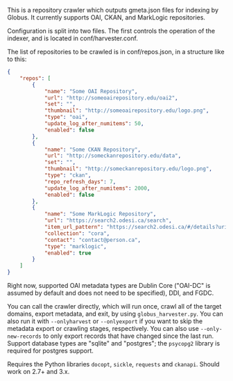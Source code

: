 This is a repository crawler which outputs gmeta.json files for indexing by Globus. It currently supports OAI, CKAN, and MarkLogic repositories.

Configuration is split into two files. The first controls the operation of the indexer, and is located in conf/harvester.conf.

The list of repositories to be crawled is in conf/repos.json, in a structure like to this:

~~~~~~~~~~~~~~~~~~~~~~~~~~~~~~~~~~~~~~~~~~~~~~~~~~~~~~~~~~~~~~~~~~~~~~~~~~~ json
{
    "repos": [
        {
            "name": "Some OAI Repository",
            "url": "http://someoairepository.edu/oai2",
            "set": "",
            "thumbnail": "http://someoairepository.edu/logo.png",
            "type": "oai",
            "update_log_after_numitems": 50,
            "enabled": false
        },
        {
            "name": "Some CKAN Repository",
            "url": "http://someckanrepository.edu/data",
            "set": "",
            "thumbnail": "http://someckanrepository.edu/logo.png",
            "type": "ckan",
            "repo_refresh_days": 7,
            "update_log_after_numitems": 2000,
            "enabled": false
        },
        {
            "name": "Some MarkLogic Repository",
            "url": "https://search2.odesi.ca/search",
            "item_url_pattern": "https://search2.odesi.ca/#/details?uri=%2Fodesi%2F%id%",
            "collection": "cora",
            "contact": "contact@person.ca",
            "type": "marklogic",
            "enabled": true
        }
    ]
}
~~~~~~~~~~~~~~~~~~~~~~~~~~~~~~~~~~~~~~~~~~~~~~~~~~~~~~~~~~~~~~~~~~~~~~~~~~~~~~~~

Right now, supported OAI metadata types are Dublin Core ("OAI-DC" is assumed by default and does not need to be specified), DDI, and FGDC.

You can call the crawler directly, which will run once, crawl all of the target domains, export metadata, and exit, by using `globus_harvester.py`. You can also run it with `--onlyharvest` or `--onlyexport` if you want to skip the metadata export or crawling stages, respectively. You can also use `--only-new-records` to only export records that have changed since the last run. Support database types are "sqlite" and "postgres"; the `psycopg2` library is required for postgres support.

Requires the Python libraries `docopt`, `sickle`, `requests` and `ckanapi`. Should work on 2.7+ and 3.x.
